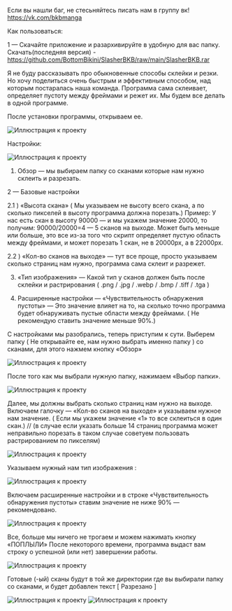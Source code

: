 Если вы нашли баг, не стесьняйтесь писать нам в группу вк! https://vk.com/bkbmanga

Как пользоваться:

1 — Скачайте приложение и разархивируйте в удобную для вас папку. 
Скачать(последняя версия) - https://github.com/BottomBikini/SlasherBKB/raw/main/SlasherBKB.rar

Я не буду рассказывать про обыкновенные способы склейки и резки. Но хочу поделиться очень быстрым и эффективным способом, над которым постаралась наша команда. Программа сама склеивает, определяет пустоту между фреймами и режет их.
Мы будем все делать в одной программе.

После установки программы, открываем ее. 

![Иллюстрация к проекту](https://github.com/BottomBikini/SlasherBKB/raw/main/Logo/1.jpg)

Настройки:

![Иллюстрация к проекту](https://github.com/BottomBikini/SlasherBKB/raw/main/Logo/2.jpg)

1) Обзор — мы выбираем папку со сканами которые нам нужно склеить и разрезать.

2 — Базовые настройки

2.1 ) «Высота скана» ( Мы указываем не высоту всего скана, а по сколько пикселей в высоту программа должна порезать.) 
Пример: У нас есть скан в высоту 90000 — и мы укажем значение 20000, то получим: 90000/20000=4 — 5 сканов на выходе. Может быть меньше или больше, это все из-за того что скрипт определяет пустую область между фреймами, и может порезать 1 скан, не в 20000px, а в 22000px.

2.2 ) «Кол-во сканов на выходе» — тут все проще, просто указываем сколько страниц нам нужно, программа сама склеит и разрежет. 

3) «Тип изображения» — Какой тип у сканов должен быть после склейки и растрирования ( .png / .jpg / .webp / .bmp / .tiff / .tga )

4) Расширенные настройки — «Чувствительность обнаружения пустоты» — Это значение влияет на то, на сколько точно программа будет обнаруживать пустые области между фреймами. ( Не рекомендую ставить значение меньше 90%.)

С настройками мы разобрались, теперь приступим к сути.
Выберем папку ( Не открывайте ее, нам нужно выбрать именно папку )
со сканами, для этого нажмем кнопку «Обзор»

![Иллюстрация к проекту](https://github.com/BottomBikini/SlasherBKB/raw/main/Logo/3.jpg)
 
После того как мы выбрали нужную папку, нажимаем «Выбор папки».

![Иллюстрация к проекту](https://github.com/BottomBikini/SlasherBKB/raw/main/Logo/4.jpg)
 
Далее, мы должны выбрать сколько страниц нам нужно на выходе. Включаем галочку — «Кол-во сканов на выходе» и указываем нужное нам значение.
( Если мы укажем значение «1» то все склеиться в один скан.) // (в случае если указать больше 14 страниц программа может неправильно порезать в таком случае советуем пользовать растрированием по пикселям)

![Иллюстрация к проекту](https://github.com/BottomBikini/SlasherBKB/raw/main/Logo/5.jpg)
 
Указываем нужный нам тип изображения :

![Иллюстрация к проекту](https://github.com/BottomBikini/SlasherBKB/raw/main/Logo/6.jpg)
 
Включаем расширенные настройки и в строке «Чувствительность обнаружения пустоты» ставим значение не ниже 90% — рекомендовано.

![Иллюстрация к проекту](https://github.com/BottomBikini/SlasherBKB/raw/main/Logo/7.jpg)
 
Все, больше мы ничего не трогаем и можем нажимать кнопку «ПОПЛЫЛИ»
После некоторого времени, программа выдаст вам строку о успешной (или нет) завершении работы. 
 
![Иллюстрация к проекту](https://github.com/BottomBikini/SlasherBKB/raw/main/Logo/8.jpg) 
 
Готовые (-ый) сканы будут в той же директории где вы выбирали папку со сканами, и будет добавлен текст [ Разрезано ]
 
![Иллюстрация к проекту](https://github.com/BottomBikini/SlasherBKB/raw/main/Logo/9.jpg)
![Иллюстрация к проекту](https://github.com/BottomBikini/SlasherBKB/raw/main/Logo/10.jpg)
